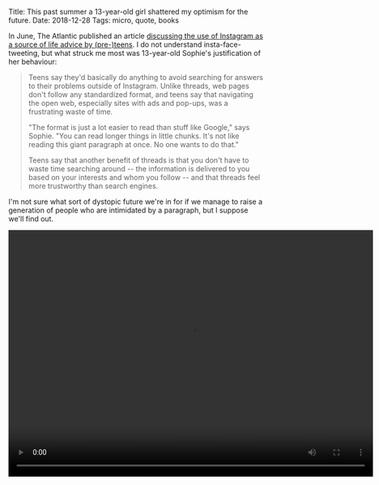 Title: This past summer a 13-year-old girl shattered my optimism for the future.
Date: 2018-12-28
Tags: micro, quote, books

In June, The Atlantic published an article [discussing the use of Instagram as a source of life advice by (pre-)teens](https://www.theatlantic.com/technology/archive/2018/06/how-instagram-threads-became-the-wikihow-for-gen-z/561998/). I do not understand insta-face-tweeting, but what struck me most was 13-year-old Sophie's justification of her behaviour:

> Teens say they'd basically do anything to avoid searching for answers to their problems outside of Instagram. Unlike threads, web pages don't follow any standardized format, and teens say that navigating the open web, especially sites with ads and pop-ups, was a frustrating waste of time.
>
> "The format is just a lot easier to read than stuff like Google," says Sophie. "You can read longer things in little chunks. It's not like reading this giant paragraph at once. No one wants to do that."
>
> Teens say that another benefit of threads is that you don't have to waste time searching around -- the information is delivered to you based on your interests and whom you follow -- and that threads feel more trustworthy than search engines.

I'm not sure what sort of dystopic future we're in for if we manage to raise a generation of people who are intimidated by a paragraph, but I suppose we'll find out.

<video width="720" height="488" controls>
    <source src="/media/video/max_headroom-s01e03-non_volatile_storage_medium.mp4" type="video/mp4">
    Your browser does not support the video tag.
</video>
